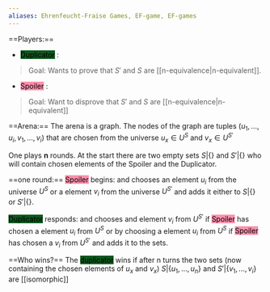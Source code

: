 ```yaml
---
aliases: Ehrenfeucht-Fraise Games, EF-game, EF-games 
---
```

==Players:==
- <mark style="background: #014E11F2;">Duplicator</mark> :
> Goal: Wants to prove that $S'$ and $S$ are [[n-equivalence|n-equivalent]]. 
- <mark style="background: #FF5582A6;">Spoiler</mark> :
> Goal: Want to disprove that $S'$ and $S$ are [[n-equivalence|n-equivalent]]



==Arena:==
The arena is a graph. The nodes of the graph are tuples $(u_1,...,u_i,v_1,...,v_i)$ that are chosen from the universe $u_x \in U^S$ and $v_x \in U^{S'}$

One plays __n__ rounds.
At the start there are two empty sets $S|\{\}$ and $S'|\{\}$ who will contain chosen elements of the Spoiler and the Duplicator.

==one round:==
<mark style="background: #FF5582A6;">Spoiler</mark> begins: and chooses an element $u_i$ from the universe $U^S$ or a element $v_i$ from the universe $U^{S'}$ and adds it either to $S|\{\}$ or $S'|\{\}$.

<mark style="background: #014E11F2;">Duplicator</mark> responds: and chooses and element $v_i$ from $U^{S'}$ if <mark style="background: #FF5582A6;">Spoiler</mark> has chosen a element $u_i$ from $U^S$ or by choosing a element $u_i$ from $U^S$ if <mark style="background: #FF5582A6;">Spoiler</mark> has chosen a $v_i$ from $U^{S'}$ and adds it to the sets.

==Who wins?==
The <mark style="background: #014E11F2;">duplicator</mark> wins if after n turns  the two sets (now containing the chosen elements of $u_x$ and $v_x$) $S|\{u_1,...,u_n\}$ and $S'|\{v_1,...,v_i\}$ are [[isomorphic]]
